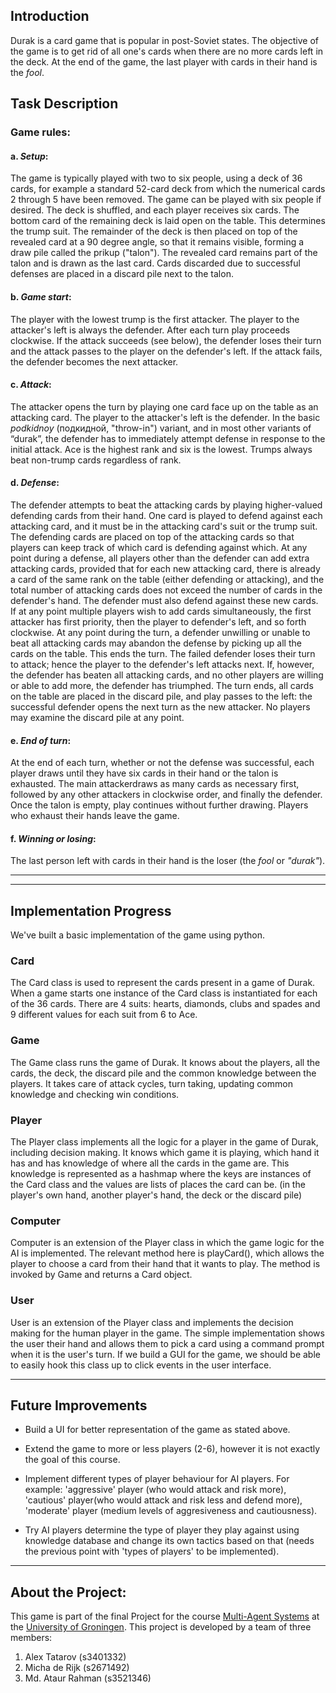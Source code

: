 

## Introduction

Durak is a card game that is popular in post-Soviet states. The objective of the game is to get rid of all one's cards when there are no more cards left in the deck. At the end of the game, the last player with cards in their hand is the *fool*.

## Task Description

### Game rules:
#### a. *Setup*: 
The game is typically played with two to six people, using a deck of 36 cards, for example a standard 52-card deck from which the numerical cards 2 through 5 have been removed. The game can be played with six people if desired. The deck is shuffled, and each player receives six cards. The bottom card of the remaining deck is laid open on the table. This determines the trump suit. The remainder of the deck is then placed on top of the revealed card at a 90 degree angle, so that it remains visible, forming a draw pile called the prikup ("talon"). The revealed card remains part of the talon and is drawn as the last card. Cards discarded due to successful defenses are placed in a discard pile next to the talon.

#### b. *Game start*: 
The player with the lowest trump is the first attacker. The player to the attacker's left is always the defender. After each turn play proceeds clockwise. If the attack succeeds (see below), the defender loses their turn and the attack passes to the player on the defender's left. If the attack fails, the defender becomes the next attacker.

#### c. *Attack*: 
The attacker opens the turn by playing one card face up on the table as an attacking card. The player to the attacker's left is the defender. In the basic *podkidnoy* (подкидной, "throw-in") variant, and in most other variants of “durak”, the defender has to immediately attempt defense in response to the initial attack. Ace is the highest rank and six is the lowest. Trumps always beat non-trump cards regardless of rank.

#### d. *Defense*: 
The defender attempts to beat the attacking cards by playing higher-valued defending cards from their hand. One card is played to defend against each attacking card, and it must be in the attacking card's suit or the trump suit. The defending cards are placed on top of the attacking cards so that players can keep track of which card is defending against which. At any point during a defense, all players other than the defender can add extra attacking cards, provided that for each new attacking card, there is already a card of the same rank on the table (either defending or attacking), and the total number of attacking cards does not exceed the number of cards in the
defender's hand. The defender must also defend against these new cards. If at any point multiple players wish to add cards simultaneously, the first attacker has first priority, then the player to defender's left, and so forth clockwise. At any point during the turn, a defender unwilling or unable to beat all attacking cards may abandon the defense by picking up all the cards on the table. This ends the turn. The failed defender loses their turn to attack; hence the player to the defender's left attacks next. If, however, the defender has beaten all attacking cards, and no other players are willing or able to add more, the defender has triumphed. The turn ends, all cards on the table are placed in the discard pile, and play passes to the left: the successful defender opens the next turn as the new attacker. No players may examine the discard pile at any point.

#### e. *End of turn*: 
At the end of each turn, whether or not the defense was successful, each player draws until they have six cards in their hand or the talon is exhausted. The main attackerdraws as many cards as necessary first, followed by any other attackers in clockwise order, and finally the defender. Once the talon is empty, play continues without further drawing. Players who exhaust their hands leave the game.

#### f. *Winning or losing*:
The last person left with cards in their hand is the loser (the *fool* or *"durak"*).

____________________
____________________


## Implementation Progress

We've built a basic implementation of the game using python. 

### Card

The Card class is used to represent the cards present in a game of Durak. When a game starts one instance of the Card class is instantiated for each of the 36 cards. There are 4 suits: hearts, diamonds, clubs and spades and 9 different values for each suit from 6 to Ace.

### Game

The Game class runs the game of Durak. It knows about the players, all the cards, the deck, the discard pile and the common knowledge between the players. It takes care of attack cycles, turn taking, updating common knowledge and checking win conditions.

### Player

The Player class implements all the logic for a player in the game of Durak, including decision making. It knows which game it is playing, which hand it has and has knowledge of where all the cards in the game are. This knowledge is represented as a hashmap where the keys are instances of the Card class and the values are lists of places the card can be. (in the player's own hand, another player's hand, the deck or the discard pile)

### Computer

Computer is an extension of the Player class in which the game logic for the AI is implemented. The relevant method here is playCard(), which allows the player to choose a card from their hand that it wants to play. The method is invoked by Game and returns a Card object.

### User

User is an extension of the Player class and implements the decision making for the human player in the game. The simple implementation shows the user their hand and allows them to pick a card using a command prompt when it is the user's turn. If we build a GUI for the game, we should be able to easily hook this class up to click events in the user interface.

____________________

## Future Improvements

- Build a UI for better representation of the game as stated above. 

- Extend the game to more or less players (2-6), however it is not exactly the goal of this course. 

- Implement different types of player behaviour for AI players. For example: 'aggressive' player (who would attack and risk more), 'cautious' player(who would attack and risk less and defend more), 'moderate' player (medium levels of aggresiveness and cautiousness). 

- Try AI players determine the type of player they play against using knowledge database and change its own tactics based on that (needs the previous point with 'types of players' to be implemented).  

____________________

## About the Project:

This game is part of the final Project for the course [Multi-Agent Systems](https://www.rug.nl/ocasys/rug/vak/show?code=KIM.MAS03) at the [University of Groningen](https://www.rug.nl/). This project is developed by a team of three members:

1. Alex Tatarov (s3401332)
2. Micha de Rijk (s2671492)
3. Md. Ataur Rahman (s3521346)
